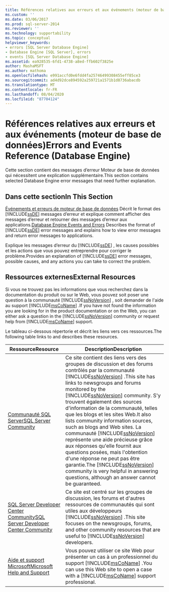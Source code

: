 ```yaml
---
title: Références relatives aux erreurs et aux événements (moteur de base de données) | Microsoft Docs
ms.custom: ''
ms.date: 03/06/2017
ms.prod: sql-server-2014
ms.reviewer: ''
ms.technology: supportability
ms.topic: conceptual
helpviewer_keywords:
- errors [SQL Server Database Engine]
- Database Engine [SQL Server], errors
- events [SQL Server Database Engine]
ms.assetid: ea928535-6fd1-4738-a8ed-ffb602f3825e
author: MashaMSFT
ms.author: mathoma
ms.openlocfilehash: e991accfd0e6fdd4fa25746499308455eff85ce3
ms.sourcegitcommit: ad4d92dce894592a259721a1571b1d8736abacdb
ms.translationtype: MT
ms.contentlocale: fr-FR
ms.lasthandoff: 08/04/2020
ms.locfileid: "87704124"
---
```

# <a name="errors-and-events-reference-database-engine"></a><span data-ttu-id="70ae0-102">Références relatives aux erreurs et aux événements (moteur de base de données)</span><span class="sxs-lookup"><span data-stu-id="70ae0-102">Errors and Events Reference (Database Engine)</span></span>

<span data-ttu-id="70ae0-103">Cette section contient des messages d’erreur Moteur de base de données qui nécessitent une explication supplémentaire.</span><span class="sxs-lookup"><span data-stu-id="70ae0-103">This section contains selected Database Engine error messages that need further explanation.</span></span>
  
## <a name="in-this-section"></a><span data-ttu-id="70ae0-104">Dans cette section</span><span class="sxs-lookup"><span data-stu-id="70ae0-104">In This Section</span></span>  
 <span data-ttu-id="70ae0-105">[Événements et erreurs de moteur de base de données](database-engine-events-and-errors.md) Décrit le format des [!INCLUDE[ssDE](../../includes/ssde-md.md)] messages d’erreur et explique comment afficher des messages d’erreur et retourner des messages d’erreur aux applications.</span><span class="sxs-lookup"><span data-stu-id="70ae0-105">[Database Engine Events and Errors](database-engine-events-and-errors.md) Describes the format of [!INCLUDE[ssDE](../../includes/ssde-md.md)] error messages and explains how to view error messages and return error messages to applications.</span></span>  
  
 <span data-ttu-id="70ae0-106">Explique les messages d’erreur du [!INCLUDE[ssDE](../../includes/ssde-md.md)] , les causes possibles et les actions que vous pouvez entreprendre pour corriger le problème.</span><span class="sxs-lookup"><span data-stu-id="70ae0-106">Provides an explanation of [!INCLUDE[ssDE](../../includes/ssde-md.md)] error messages, possible causes, and any actions you can take to correct the problem.</span></span>  
  
## <a name="external-resources"></a><span data-ttu-id="70ae0-107">Ressources externes</span><span class="sxs-lookup"><span data-stu-id="70ae0-107">External Resources</span></span>  
 <span data-ttu-id="70ae0-108">Si vous ne trouvez pas les informations que vous recherchez dans la documentation du produit ou sur le Web, vous pouvez soit poser une question à la communauté [!INCLUDE[ssNoVersion](../../includes/ssnoversion-md.md)] , soit demander de l'aide au support [!INCLUDE[msCoName](../../includes/msconame-md.md)] .</span><span class="sxs-lookup"><span data-stu-id="70ae0-108">If you have not found the information you are looking for in the product documentation or on the Web, you can either ask a question in the [!INCLUDE[ssNoVersion](../../includes/ssnoversion-md.md)] community or request help from [!INCLUDE[msCoName](../../includes/msconame-md.md)] support.</span></span>  
  
 <span data-ttu-id="70ae0-109">Le tableau ci-dessous répertorie et décrit les liens vers ces ressources.</span><span class="sxs-lookup"><span data-stu-id="70ae0-109">The following table links to and describes these resources.</span></span>  
  
|<span data-ttu-id="70ae0-110">Ressource</span><span class="sxs-lookup"><span data-stu-id="70ae0-110">Resource</span></span>|<span data-ttu-id="70ae0-111">Description</span><span class="sxs-lookup"><span data-stu-id="70ae0-111">Description</span></span>|  
|--------------|-----------------|  
|[<span data-ttu-id="70ae0-112">Communauté SQL Server</span><span class="sxs-lookup"><span data-stu-id="70ae0-112">SQL Server Community</span></span>](https://go.microsoft.com/fwlink/?LinkId=42455)|<span data-ttu-id="70ae0-113">Ce site contient des liens vers des groupes de discussion et des forums contrôlés par la communauté [!INCLUDE[ssNoVersion](../../includes/ssnoversion-md.md)] .</span><span class="sxs-lookup"><span data-stu-id="70ae0-113">This site has links to newsgroups and forums monitored by the [!INCLUDE[ssNoVersion](../../includes/ssnoversion-md.md)] community.</span></span> <span data-ttu-id="70ae0-114">S'y trouvent également des sources d'information de la communauté, telles que les blogs et les sites Web.</span><span class="sxs-lookup"><span data-stu-id="70ae0-114">It also lists community information sources, such as blogs and Web sites.</span></span> <span data-ttu-id="70ae0-115">La communauté [!INCLUDE[ssNoVersion](../../includes/ssnoversion-md.md)] représente une aide précieuse grâce aux réponses qu'elle fournit aux questions posées, mais l'obtention d'une réponse ne peut pas être garantie.</span><span class="sxs-lookup"><span data-stu-id="70ae0-115">The [!INCLUDE[ssNoVersion](../../includes/ssnoversion-md.md)] community is very helpful in answering questions, although an answer cannot be guaranteed.</span></span>|  
|[<span data-ttu-id="70ae0-116">SQL Server Developer Center Community</span><span class="sxs-lookup"><span data-stu-id="70ae0-116">SQL Server Developer Center Community</span></span>](https://go.microsoft.com/fwlink/?LinkId=42456)|<span data-ttu-id="70ae0-117">Ce site est centré sur les groupes de discussion, les forums et d'autres ressources de communautés qui sont utiles aux développeurs [!INCLUDE[ssNoVersion](../../includes/ssnoversion-md.md)] .</span><span class="sxs-lookup"><span data-stu-id="70ae0-117">This site focuses on the newsgroups, forums, and other community resources that are useful to [!INCLUDE[ssNoVersion](../../includes/ssnoversion-md.md)] developers.</span></span>|  
|[<span data-ttu-id="70ae0-118">Aide et support Microsoft</span><span class="sxs-lookup"><span data-stu-id="70ae0-118">Microsoft Help and Support</span></span>](https://go.microsoft.com/fwlink/?linkid=16419)|<span data-ttu-id="70ae0-119">Vous pouvez utiliser ce site Web pour présenter un cas à un professionnel du support [!INCLUDE[msCoName](../../includes/msconame-md.md)] .</span><span class="sxs-lookup"><span data-stu-id="70ae0-119">You can use this Web site to open a case with a [!INCLUDE[msCoName](../../includes/msconame-md.md)] support professional.</span></span>|  
  
  
